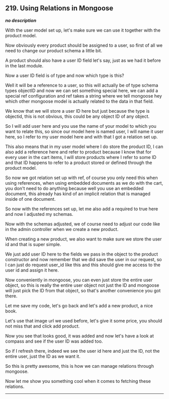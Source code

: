 ## 219. Using Relations in Mongoose

<strong><em>no description</em></strong>

With the user model set up, let's make sure we can use it together with the
product model. 

Now obviously every product should be assigned to a user, so first of all we
need to change our product schema a little bit. 

A product should also have a user ID field let's say, just as we had it before
in the last module. 

Now a user ID field is of type and now which type is this? 

Well it will be a reference to a user, so this will actually be of type schema
types objectID and now we can set something special here, we can add a special
ref configuration and ref takes a string where we tell mongoose hey which other
mongoose model is actually related to the data in that field. 

We know that we will store a user ID here but just because the type is objectid,
this is not obvious, this could be any object ID of any object. 

So I will add user here and you use the name of your model to which you want to
relate this, so since our model here is named user, I will name it user here, so
I refer to my user model here and with that I got a relation set up. 

This also means that in my user model where I do store the product ID, I can
also add a reference here and refer to product because I know that for every
user in the cart items, I will store products where I refer to some ID and that
ID happens to refer to a product stored or defined through the product model. 

So now we got relation set up with ref, of course you only need this when using
references, when using embedded documents as we do with the cart, you don't need
to do anything because well you use an embedded document, this already has kind
of an implicit relation that is managed inside of one document. 

So now with the references set up, let me also add a required to true here and
now I adjusted my schemas. 

Now with the schemas adjusted, we of course need to adjust our code like in the
admin controller when we create a new product. 

When creating a new product, we also want to make sure we store the user id and
that is super simple. 

We just add user ID here to the fields we pass in the object to the product
constructor and now remember that we did save the user in our request, so I can
just do request user_id like this and this should give me access to the user id
and assign it here. 

Now conveniently in mongoose, you can even just store the entire user object, so
this is really the entire user object not just the ID and mongoose will just
pick the ID from that object, so that's another convenience you got there. 

Let me save my code, let's go back and let's add a new product, a nice book. 

Let's use that image url we used before, let's give it some price, you should
not miss that and click add product. 

Now you see that looks good, it was added and now let's have a look at compass
and see if the user ID was added too. 

So if I refresh there, indeed we see the user id here and just the ID, not the
entire user, just the ID as we want it. 

So this is pretty awesome, this is how we can manage relations through mongoose.


Now let me show you something cool when it comes to fetching these relations. 

---